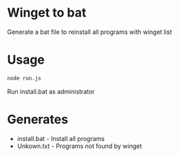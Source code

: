 # Winget to bat
 Generate a bat file to reinstall all programs with winget list


# Usage
```bash
node run.js
```
Run install.bat as administrator


# Generates
- install.bat - Install all programs
- Unkown.txt - Programs not found by winget
